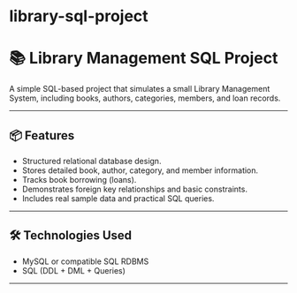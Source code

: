 # library-sql-project
# 📚 Library Management SQL Project

A simple SQL-based project that simulates a small Library Management System, including books, authors, categories, members, and loan records.

---

## 📦 Features

- Structured relational database design.
- Stores detailed book, author, category, and member information.
- Tracks book borrowing (loans).
- Demonstrates foreign key relationships and basic constraints.
- Includes real sample data and practical SQL queries.

---

## 🛠️ Technologies Used

- MySQL or compatible SQL RDBMS
- SQL (DDL + DML + Queries)

---


